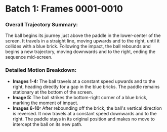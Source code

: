 # Batch 1: Frames 0001-0010

### Overall Trajectory Summary:
The ball begins its journey just above the paddle in the lower-center of the screen. It travels in a straight line, moving upwards and to the right, until it collides with a blue brick. Following the impact, the ball rebounds and begins a new trajectory, moving downwards and to the right, ending the sequence mid-screen.

### Detailed Motion Breakdown:
*   **Images 1-4:** The ball travels at a constant speed upwards and to the right, heading directly for a gap in the blue bricks. The paddle remains stationary at the bottom of the screen.
*   **Image 5:** The ball strikes the bottom-right corner of a blue brick, marking the moment of impact.
*   **Images 6-10:** After rebounding off the brick, the ball's vertical direction is reversed. It now travels at a constant speed downwards and to the right. The paddle stays in its original position and makes no move to intercept the ball on its new path.

